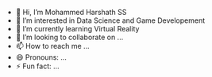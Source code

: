 - 👋 Hi, I’m Mohammed Harshath SS
- 👀 I’m interested in Data Science and Game Developement
- 🌱 I’m currently learning Virtual Reality 
- 💞️ I’m looking to collaborate on ...
- 📫 How to reach me ...
- 😄 Pronouns: ...
- ⚡ Fun fact: ...

<!---
Harshath/Harshath is a ✨ special ✨ repository because its `README.md` (this file) appears on your GitHub profile.
You can click the Preview link to take a look at your changes.
--->
